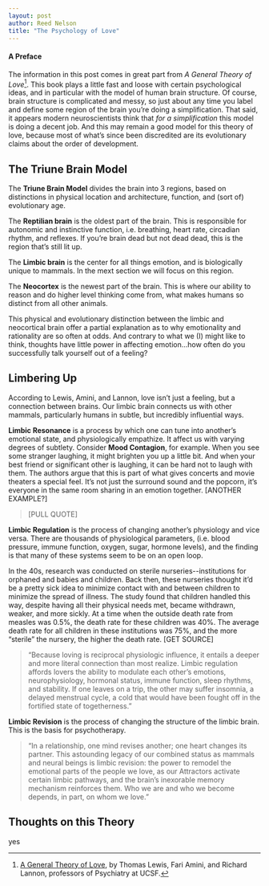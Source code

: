```yaml
---
layout: post
author: Reed Nelson
title: "The Psychology of Love"
---
```


#### A Preface

The information in this post comes in great part from *A General Theory of Love*[^1]. This book plays a little fast and loose with certain psychological ideas, and in particular with the model of human brain structure. Of course,  brain structure is complicated and messy, so just about any time you label and define some region of the brain you’re doing a simplification. That said, it appears modern neuroscientists think that *for a simplification* this model is doing a decent job. And this may remain a good model for this theory of love, because most of what’s since been discredited are its evolutionary claims about the order of development.

## The Triune Brain Model

The **Triune Brain Model** divides the brain into 3 regions, based on distinctions in physical location and architecture, function, and (sort of) evolutionary age.

The **Reptilian brain** is the oldest part of the brain. This is responsible for autonomic and instinctive function, i.e. breathing, heart rate, circadian rhythm, and reflexes. If you’re brain dead but not dead dead, this is the region that’s still lit up.

The **Limbic brain** is the center for all things emotion, and is biologically unique to mammals. In the mext section we will focus on this region.

The **Neocortex** is the newest part of the brain. This is where our ability to reason and do higher level thinking come from, what makes humans so distinct from all other animals.

This physical and evolutionary distinction between the limbic and neocortical brain offer a partial explanation as to why emotionality and rationality are so often at odds. And contrary to what we (I) might like to think, thoughts have little power in affecting emotion...how often do you successfully talk yourself out of a feeling?

## Limbering Up

According to Lewis, Amini, and Lannon, love isn’t just a feeling, but a connection between brains. Our limbic brain connects us with other mammals, particularly humans in subtle, but incredibly influential ways.

**Limbic Resonance** is a process by which one can tune into another’s emotional state, and physiologically empathize. It affect us with varying degrees of subtlety. Consider **Mood Contagion**, for example. When you see some stranger laughing, it might brighten you up a little bit. And when your best friend or significant other is laughing, it can be hard not to laugh with them. The authors argue that this is part of what gives concerts and movie theaters a special feel. It’s not just the surround sound and the popcorn, it’s everyone in the same room sharing in an emotion together.
[ANOTHER EXAMPLE?]

>[PULL QUOTE]

**Limbic Regulation** is the process of changing another’s physiology and vice versa. There are thousands of physiological parameters, (i.e. blood pressure, immune function, oxygen, sugar, hormone levels), and the finding is that many of these systems seem to be on an open loop.

In the 40s, research was conducted on sterile nurseries--institutions for orphaned and babies and children. Back then, these nurseries thought it’d be a pretty sick idea to minimize contact with and between children to minimize the spread of illness. The study found that children handled this way, despite having all their physical needs met, became withdrawn, weaker, and more sickly. At a time when the outside death rate from measles was 0.5%, the death rate for these children was 40%. The average death rate for all children in these institutions was 75%, and the more “sterile” the nursery, the higher the death rate.
[GET SOURCE]

>“Because loving is reciprocal physiologic influence, it entails a deeper and more literal connection than most realize. Limbic regulation affords lovers the ability to modulate each other’s emotions, neurophysiology, hormonal status, immune function, sleep rhythms, and stability. If one leaves on a trip, the other may suffer insomnia, a delayed menstrual cycle, a cold that would have been fought off in the fortified state of togetherness.”

**Limbic Revision** is the process of changing the structure of the limbic brain. This is the basis for psychotherapy.

>“In a relationship, one mind revises another; one heart changes its partner. This astounding legacy of our combined status as mammals and neural beings is limbic revision: the power to remodel the emotional parts of the people we love, as our Attractors activate certain limbic pathways, and the brain’s inexorable memory mechanism reinforces them. Who we are and who we become depends, in part, on whom we love.”

## Thoughts on this Theory

yes

[^1]: [A General Theory of Love](https://en.wikipedia.org/wiki/A_General_Theory_of_Love), by Thomas Lewis, Fari Amini, and Richard Lannon, professors of Psychiatry at UCSF.

